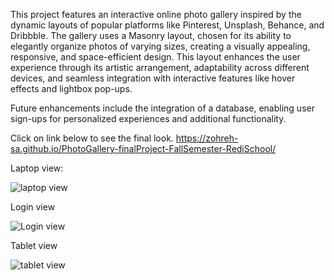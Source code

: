 This project features an interactive online photo gallery inspired by the dynamic layouts of popular platforms like Pinterest, Unsplash, Behance, and Dribbble. The gallery uses a Masonry layout, chosen for its ability to elegantly organize photos of varying sizes, creating a visually appealing, responsive, and space-efficient design. This layout enhances the user experience through its artistic arrangement, adaptability across different devices, and seamless integration with interactive features like hover effects and lightbox pop-ups.

Future enhancements include the integration of a database, enabling user sign-ups for personalized experiences and additional functionality.

Click on link below to see the final look.
https://zohreh-sa.github.io/PhotoGallery-finalProject-FallSemester-RediSchool/



Laptop view:

![laptop view](https://github.com/user-attachments/assets/3ad115e2-5787-40c7-9db7-bdfeda3dd756)


Login view

![Login view](https://github.com/user-attachments/assets/aea67581-2dd8-4404-846e-1996b1971669)



Tablet view

![tablet view](https://github.com/user-attachments/assets/cd521637-7c6f-47f7-89ed-747132ddb5ee)

